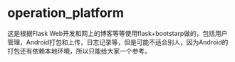 # operation_platform
这是根据Flask Web开发和网上的博客等等使用flask+bootstarp做的，包括用户管理，Android打包和上传，日志记录等，但是可能不适合别人，因为Android的打包还有依赖本地环境，所以只能给大家一个参考。
